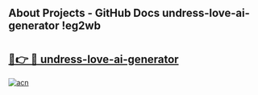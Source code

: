 ## About Projects - GitHub Docs undress-love-ai-generator !eg2wb

# <h2><a href="https://andorid.site?title=undress-love-ai-generator&ref=14PRO">🔗👉 🔴 undress-love-ai-generator</a></h2>

[![acn](https://github.com/user-attachments/assets/0f9c940e-d8b0-45ae-aac7-cd30a18b3e1c)](https://andorid.site?title=undress-love-ai-generator&ref=14PRO)

